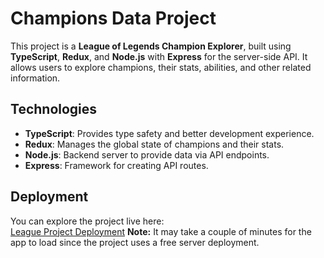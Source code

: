 # Champions Data Project

This project is a **League of Legends Champion Explorer**, built using **TypeScript**, **Redux**, and **Node.js** with **Express** for the server-side API. It allows users to explore champions, their stats, abilities, and other related information.

## Technologies

- **TypeScript**: Provides type safety and better development experience.
- **Redux**: Manages the global state of champions and their stats.
- **Node.js**: Backend server to provide data via API endpoints.
- **Express**: Framework for creating API routes.

## Deployment

You can explore the project live here:  
[League Project Deployment](https://league-project-lake.vercel.app/Aatrox)
**Note:** It may take a couple of minutes for the app to load since the project uses a free server deployment.
